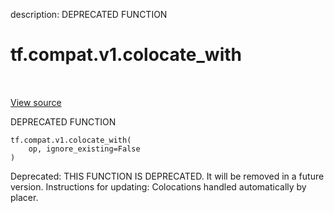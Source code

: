 description: DEPRECATED FUNCTION

<div itemscope itemtype="http://developers.google.com/ReferenceObject">
<meta itemprop="name" content="tf.compat.v1.colocate_with" />
<meta itemprop="path" content="Stable" />
</div>

# tf.compat.v1.colocate_with

<!-- Insert buttons and diff -->

<table class="tfo-notebook-buttons tfo-api nocontent" align="left">

</table>

<a target="_blank" class="external" href="/code/stable/tensorflow/python/framework/ops.py">View source</a>



DEPRECATED FUNCTION

<pre class="devsite-click-to-copy prettyprint lang-py tfo-signature-link">
<code>tf.compat.v1.colocate_with(
    op, ignore_existing=False
)
</code></pre>



<!-- Placeholder for "Used in" -->

Deprecated: THIS FUNCTION IS DEPRECATED. It will be removed in a future version.
Instructions for updating:
Colocations handled automatically by placer.
